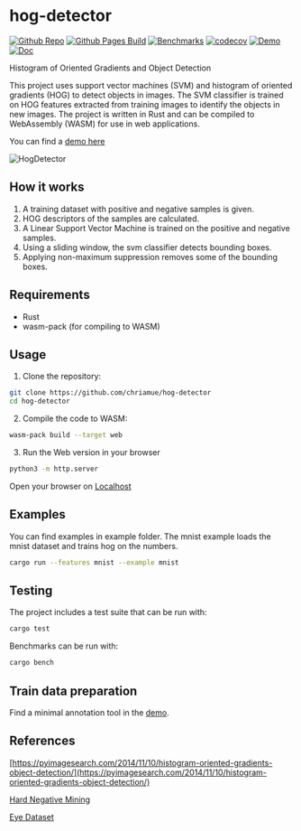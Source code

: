 # hog-detector

[![Github Repo](https://img.shields.io/badge/github-repo-green)](https://github.com/chriamue/hog-detector/)
[![Github Pages Build](https://github.com/chriamue/hog-detector/actions/workflows/gh-pages.yml/badge.svg)](https://chriamue.github.io/hog-detector/)
[![Benchmarks](https://github.com/chriamue/hog-detector/actions/workflows/bench.yml/badge.svg)](https://github.com/chriamue/hog-detector/actions/workflows/bench.yml)
[![codecov](https://codecov.io/gh/chriamue/hog-detector/branch/main/graph/badge.svg?token=RJ6T5D9DZT)](https://codecov.io/gh/chriamue/hog-detector)
[![Demo](https://img.shields.io/badge/Demo-online-green.svg)](https://chriamue.github.io/hog-detector/)
[![Doc](https://img.shields.io/badge/Docs-online-green.svg)](https://chriamue.github.io/hog-detector/hog_detector/)

Histogram of Oriented Gradients and Object Detection

This project uses support vector machines (SVM) and histogram of oriented gradients (HOG) to detect objects in images. The SVM classifier is trained on HOG features extracted from training images to identify the objects in new images. The project is written in Rust and can be compiled to WebAssembly (WASM) for use in web applications.

You can find a [demo here](https://chriamue.github.io/hog-detector)

![HogDetector](http://www.plantuml.com/plantuml/proxy?cache=no&src=https://raw.github.com/chriamue/hog-detector/master/docs/hog_detector.puml)

## How it works

1. A training dataset with positive and negative samples is given.
2. HOG descriptors of the samples are calculated.
3. A Linear Support Vector Machine is trained on the positive and negative samples.
4. Using a sliding window, the svm classifier detects bounding boxes.
5. Applying non-maximum suppression removes some of the bounding boxes.

## Requirements

* Rust
* wasm-pack (for compiling to WASM)

## Usage

1. Clone the repository:

```sh
git clone https://github.com/chriamue/hog-detector
cd hog-detector
```

2. Compile the code to WASM:

```sh
wasm-pack build --target web
```

3. Run the Web version in your browser

```sh
python3 -m http.server
```

Open your browser on [Localhost](http://localhost:8000)

## Examples

You can find examples in example folder.
The mnist example loads the mnist dataset and trains hog on the numbers.

```sh
cargo run --features mnist --example mnist
```

## Testing

The project includes a test suite that can be run with:

```sh
cargo test
```

Benchmarks can be run with:

```sh
cargo bench
```

## Train data preparation

Find a minimal annotation tool in the [demo](https://chriamue.github.io/hog-detector).

## References

[https://pyimagesearch.com/2014/11/10/histogram-oriented-gradients-object-detection/](https://pyimagesearch.com/2014/11/10/histogram-oriented-gradients-object-detection/)

[Hard Negative Mining](https://openaccess.thecvf.com/content_ECCV_2018/papers/SouYoung_Jin_Unsupervised_Hard-Negative_Mining_ECCV_2018_paper.pdf)

[Eye Dataset](https://github.com/tiruss/eye_detector/tree/master/eye_data)
